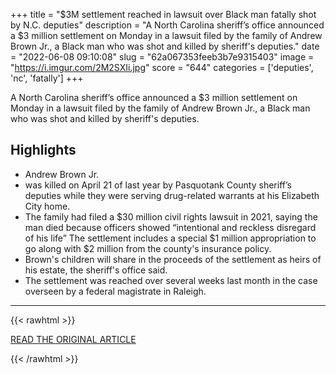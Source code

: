 +++
title = "$3M settlement reached in lawsuit over Black man fatally shot by N.C. deputies"
description = "A North Carolina sheriff’s office announced a $3 million settlement on Monday in a lawsuit filed by the family of Andrew Brown Jr., a Black man who was shot and killed by sheriff's deputies."
date = "2022-06-08 09:10:08"
slug = "62a067353feeb3b7e9315403"
image = "https://i.imgur.com/2M2SXIi.jpg"
score = "644"
categories = ['deputies', 'nc', 'fatally']
+++

A North Carolina sheriff’s office announced a $3 million settlement on Monday in a lawsuit filed by the family of Andrew Brown Jr., a Black man who was shot and killed by sheriff's deputies.

## Highlights

- Andrew Brown Jr.
- was killed on April 21 of last year by Pasquotank County sheriff’s deputies while they were serving drug-related warrants at his Elizabeth City home.
- The family had filed a $30 million civil rights lawsuit in 2021, saying the man died because officers showed “intentional and reckless disregard of his life” The settlement includes a special $1 million appropriation to go along with $2 million from the county's insurance policy.
- Brown's children will share in the proceeds of the settlement as heirs of his estate, the sheriff's office said.
- The settlement was reached over several weeks last month in the case overseen by a federal magistrate in Raleigh.

---

{{< rawhtml >}}
  <p class="article-category">
    <a target="_blank" href="https://www.nbcnews.com/news/us-news/3m-settlement-reached-lawsuit-andrew-brown-jr-black-man-fatally-shot-n-rcna32265">READ THE ORIGINAL ARTICLE</a>
  </p>
{{< /rawhtml >}}
